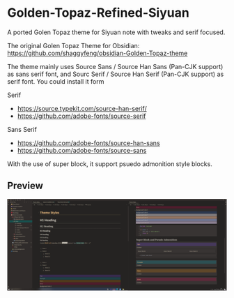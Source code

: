 # Golden-Topaz-Refined-Siyuan
A ported Golen Topaz theme for Siyuan note with tweaks and serif focused.

The original Golen Topaz Theme for Obsidian: https://github.com/shaggyfeng/obsidian-Golden-Topaz-theme

The theme mainly uses Source Sans / Source Han Sans (Pan-CJK support) as sans serif font, and Sourc Serif / Source Han Serif (Pan-CJK support) as serif font. You could install it form

Serif
- https://source.typekit.com/source-han-serif/
- https://github.com/adobe-fonts/source-serif

Sans Serif
- https://github.com/adobe-fonts/source-han-sans
- https://github.com/adobe-fonts/source-sans

With the use of super block, it support psuedo admonition style blocks.
## Preview
![Preview](https://github.com/roeseth/Siyuan-Golden-Topaz-Refined/blob/main/preview.png)
